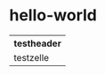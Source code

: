 
# hello-world

<script>

window.alert('hallo')

</script>
<table><tr><th>testheader</th></tr>
<tr><td>testzelle</td></tr></table>
